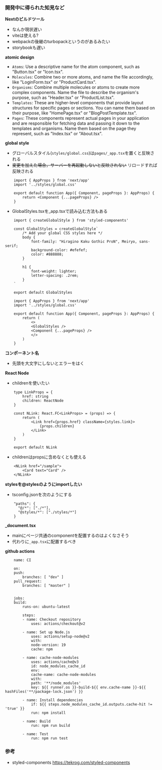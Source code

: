 ### 開発中に得られた知見など

**Nextのビルドツール**
- なんか現状遅い
- viteは使える?
- webpackの後継のturbopackというのがあるみたい
- storybookも遅い

**atomic design**
- `Atoms`: Use a descriptive name for the atom component, such as "Button.tsx" or "Icon.tsx".
- `Molecules`: Combine two or more atoms, and name the file accordingly, like "LoginForm.tsx" or "ProductCard.tsx".
- `Organisms`: Combine multiple molecules or atoms to create more complex components. Name the file to describe the organism's purpose, such as "Header.tsx" or "ProductList.tsx".
- `Templates`: These are higher-level components that provide layout structures for specific pages or sections. You can name them based on their purpose, like "HomePage.tsx" or "BlogPostTemplate.tsx".
- `Pages`: These components represent actual pages in your application and are responsible for fetching data and passing it down to the templates and organisms. Name them based on the page they represent, such as "Index.tsx" or "About.tsx".

**global style**
- グローバルスタイル(`styles/global.css`)は`pages/_app.tsx`を置くと反映される
- ~~変更を加えた場合，サーバーを再起動しないと反映されない~~ リロードすれば反映される
```
    import { AppProps } from 'next/app'
    import '../styles/global.css'

    export default function App({ Component, pageProps }: AppProps) {
        return <Component {...pageProps} />
    }

```

- GlobalStyles.tsxを_app.tsxで読み込む方法もある
```
    import { createGlobalStyle } from 'styled-components'

    const GlobalStyles = createGlobalStyle`
        /* Add your global CSS styles here */
        body {
            font-family: "Hiragino Kaku Gothic ProN", Meiryo, sans-serif;
            background-color: #efefef;
            color: #888888;
        }

        h1 {
            font-weight: lighter;
            letter-spacing: .2rem;
        }
    `

    export default GlobalStyles
```
```
    import { AppProps } from 'next/app'
    import '../styles/global.css'

    export default function App({ Component, pageProps }: AppProps) {
        return (
            <>
            <GlobalStyles />
            <Component {...pageProps} />
            </>
        )
    }
```

**コンポーネント名**
- 先頭を大文字にしないとエラーをはく



**React Node**
- childrenを使いたい
```
    type LinkProps = {
        href: string
        children: ReactNode
    }

    const NLink: React.FC<LinkProps> = (props) => {
        return (
            <Link href={props.href} className={styles.link}>
                {props.children}
            </Link>
        )
    }

    export default NLink
```

- childrenはpropsに含めなくとも使える
```
    <NLink href="/sample">
        <Card text="Card" />
    </NLink>
```

**stylesを@stylesのようにimportしたい**
- tsconfig.jsonを次のようにする
```
    "paths": {
      "@/*": ["./*"],
      "@styles/*": ["./styles/*"]
    }
```

**_document.tsx**
- mainにページ共通のcomponentを配置するのはよくなさそう
- 代わりに`_app.tsx`に配置するべき

**github actions**
```
    name: CI

    on:
    push:
        branches: [ "dev" ]
    pull_request:
        branches: [ "master" ]


    jobs:
    build:
        runs-on: ubuntu-latest

        steps:
        - name: Checkout repository
            uses: actions/checkout@v2

        - name: Set up Node.js
            uses: actions/setup-node@v2
            with:
            node-version: 19
            cache: npm

        - name: cache-node-modules
            uses: actions/cache@v3
            id: node_modules_cache_id
            env:
            cache-name: cache-node-modules
            with:
            path: '**/node_modules'
            key: ${{ runner.os }}-build-${{ env.cache-name }}-${{ hashFiles('**/package-lock.json') }}

        - name: Install dependencies
            if: ${{ steps.node_modules_cache_id.outputs.cache-hit != 'true' }}
            run: npm install

        - name: Build
            run: npm run build

        - name: Test
            run: npm run test

```

### 参考
- styled-components
https://tekrog.com/styled-components